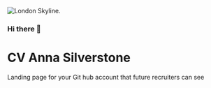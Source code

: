 ![London Skyline.](https://virginiaduran.files.wordpress.com/2015/09/virginia-duran-blog-london-best-skyline-photography-waterloo-bridge.jpg)

### Hi there 👋

# **CV Anna Silverstone**


Landing page for your Git hub account that future recruiters can see

<!--
**asilverst/asilverst** is a ✨ _special_ ✨ repository because its `README.md` (this file) appears on your GitHub profile.

Here are some ideas to get you started:
(#face-smiling)

- 🔭 I’m currently working on ...
- 🌱 I’m currently learning ...
- 👯 I’m looking to collaborate on ...
- 🤔 I’m looking for help with ...
- 💬 Ask me about ...
- 📫 How to reach me: ...
- 😄 Pronouns: ...
- ⚡ Fun fact: ...
-->
